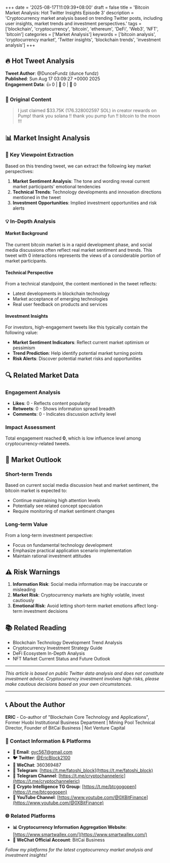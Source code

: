 +++
date = '2025-08-17T11:09:39+08:00'
draft = false
title = 'Bitcoin Market Analysis: Hot Twitter Insights Episode 3'
description = 'Cryptocurrency market analysis based on trending Twitter posts, including user insights, market trends and investment perspectives.'
tags = ['blockchain', 'cryptocurrency', 'bitcoin', 'ethereum', 'DeFi', 'Web3', 'NFT', 'bitcoin']
categories = ['Market Analysis']
keywords = ['bitcoin analysis', 'cryptocurrency market', 'Twitter insights', 'blockchain trends', 'investment analysis']
+++

## 🔥 Hot Tweet Analysis

**Tweet Author**: @DunceFundz (dunce fundz)  
**Published**: Sun Aug 17 03:09:27 +0000 2025  
**Engagement Data**: 👍 0 | 🔄 0 | 💬 0

### 📝 Original Content

> I just claimed $33.75K (176.328002597 SOL) in creator rewards on Pump! thank you solana !! thank you pump fun !! bitcoin to the moon !!!

## 📊 Market Insight Analysis

### 🎯 Key Viewpoint Extraction

Based on this trending tweet, we can extract the following key market perspectives:

1. **Market Sentiment Analysis**: The tone and wording reveal current market participants' emotional tendencies
2. **Technical Trends**: Technology developments and innovation directions mentioned in the tweet
3. **Investment Opportunities**: Implied investment opportunities and risk alerts

### 💡 In-Depth Analysis

#### Market Background
The current bitcoin market is in a rapid development phase, and social media discussions often reflect real market sentiment and trends. This tweet with 0 interactions represents the views of a considerable portion of market participants.

#### Technical Perspective
From a technical standpoint, the content mentioned in the tweet reflects:
- Latest developments in blockchain technology
- Market acceptance of emerging technologies
- Real user feedback on products and services

#### Investment Insights
For investors, high-engagement tweets like this typically contain the following value:
- **Market Sentiment Indicators**: Reflect current market optimism or pessimism
- **Trend Prediction**: Help identify potential market turning points
- **Risk Alerts**: Discover potential market risks and opportunities

## 🔍 Related Market Data

### Engagement Analysis
- **Likes**: 0 - Reflects content popularity
- **Retweets**: 0 - Shows information spread breadth
- **Comments**: 0 - Indicates discussion activity level

### Impact Assessment
Total engagement reached **0**, which is low influence level among cryptocurrency-related tweets.

## 💭 Market Outlook

### Short-term Trends
Based on current social media discussion heat and market sentiment, the bitcoin market is expected to:
- Continue maintaining high attention levels
- Potentially see related concept speculation
- Require monitoring of market sentiment changes

### Long-term Value
From a long-term investment perspective:
- Focus on fundamental technology development
- Emphasize practical application scenario implementation
- Maintain rational investment attitudes

## ⚠️ Risk Warnings

1. **Information Risk**: Social media information may be inaccurate or misleading
2. **Market Risk**: Cryptocurrency markets are highly volatile, invest cautiously
3. **Emotional Risk**: Avoid letting short-term market emotions affect long-term investment decisions

## 📚 Related Reading

- Blockchain Technology Development Trend Analysis
- Cryptocurrency Investment Strategy Guide
- DeFi Ecosystem In-Depth Analysis
- NFT Market Current Status and Future Outlook

---

*This article is based on public Twitter data analysis and does not constitute investment advice. Cryptocurrency investment involves high risks, please make cautious decisions based on your own circumstances.*

---

## 📞 About the Author

**ERIC** - Co-author of "Blockchain Core Technology and Applications", Former Huobi Institutional Business Department | Mining Pool Technical Director, Founder of BitCai Business | Nxt Venture Capital

### 🔗 Contact Information & Platforms

- **📧 Email**: [gyc567@gmail.com](mailto:gyc567@gmail.com)
- **🐦 Twitter**: [@EricBlock2100](https://twitter.com/EricBlock2100)
- **💬 WeChat**: 360369487
- **📱 Telegram**: [https://t.me/fatoshi_block](https://t.me/fatoshi_block)
- **📢 Telegram Channel**: [https://t.me/cryptochanneleric](https://t.me/cryptochanneleric)
- **👥 Crypto Intelligence TG Group**: [https://t.me/btcgogopen](https://t.me/btcgogopen)
- **🎥 YouTube Channel**: [https://www.youtube.com/@0XBitFinance](https://www.youtube.com/@0XBitFinance)

### 🌐 Related Platforms

- **📊 Cryptocurrency Information Aggregation Website**: [https://www.smartwallex.com/](https://www.smartwallex.com/)
- **📖 WeChat Official Account**: BitCai Business

*Follow my platforms for the latest cryptocurrency market analysis and investment insights!*
